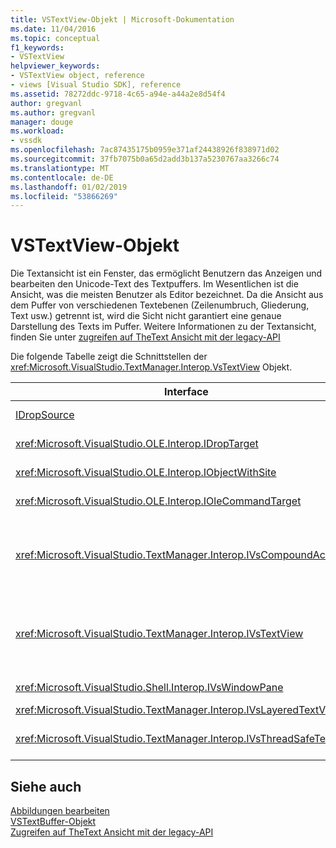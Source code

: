 ```yaml
---
title: VSTextView-Objekt | Microsoft-Dokumentation
ms.date: 11/04/2016
ms.topic: conceptual
f1_keywords:
- VSTextView
helpviewer_keywords:
- VSTextView object, reference
- views [Visual Studio SDK], reference
ms.assetid: 78272ddc-9718-4c65-a94e-a44a2e8d54f4
author: gregvanl
ms.author: gregvanl
manager: douge
ms.workload:
- vssdk
ms.openlocfilehash: 7ac87435175b0959e371af24438926f838971d02
ms.sourcegitcommit: 37fb7075b0a65d2add3b137a5230767aa3266c74
ms.translationtype: MT
ms.contentlocale: de-DE
ms.lasthandoff: 01/02/2019
ms.locfileid: "53866269"
---
```

# <a name="vstextview-object"></a>VSTextView-Objekt
Die Textansicht ist ein Fenster, das ermöglicht Benutzern das Anzeigen und bearbeiten den Unicode-Text des Textpuffers. Im Wesentlichen ist die Ansicht, was die meisten Benutzer als Editor bezeichnet. Da die Ansicht aus dem Puffer von verschiedenen Textebenen (Zeilenumbruch, Gliederung, Text usw.) getrennt ist, wird die Sicht nicht garantiert eine genaue Darstellung des Texts im Puffer. Weitere Informationen zu der Textansicht, finden Sie unter [zugreifen auf TheText Ansicht mit der legacy-API](../extensibility/accessing-thetext-view-by-using-the-legacy-api.md)  
  
 Die folgende Tabelle zeigt die Schnittstellen der <xref:Microsoft.VisualStudio.TextManager.Interop.VsTextView> Objekt.  
  
|Interface|Beschreibung|  
|---------------|-----------------|  
|[IDropSource](/windows/desktop/api/oleidl/nn-oleidl-idropsource)|Standard-OLE-Schnittstelle.|  
|<xref:Microsoft.VisualStudio.OLE.Interop.IDropTarget>|Standard-OLE-Schnittstelle.|  
|<xref:Microsoft.VisualStudio.OLE.Interop.IObjectWithSite>|Standard-OLE-Schnittstelle.|  
|<xref:Microsoft.VisualStudio.OLE.Interop.IOleCommandTarget>|Standard-OLE-Schnittstelle.|  
|<xref:Microsoft.VisualStudio.TextManager.Interop.IVsCompoundAction>|Ermöglicht die Erstellung von verbundaktionen (d. h. Aktionen, die in einer einzelnen Rückgängig-/Wiederholen-Einheit gruppiert sind).|  
|<xref:Microsoft.VisualStudio.TextManager.Interop.IVsTextView>|Stellt die grundlegende Methoden für die Verwaltung und den Zugriff auf die Ansicht bereit. `IVsTextView` ist nicht sicher Thread.|  
|<xref:Microsoft.VisualStudio.Shell.Interop.IVsWindowPane>|Erstellt und verwaltet einen Fensterbereich.|  
|<xref:Microsoft.VisualStudio.TextManager.Interop.IVsLayeredTextView>|Interaktion mit Textebenen.|  
|<xref:Microsoft.VisualStudio.TextManager.Interop.IVsThreadSafeTextView>|Führt Vorgänge für die Sicht von einem anderen Thread.|  
  
## <a name="see-also"></a>Siehe auch  
 [Abbildungen bearbeiten](https://www.microsoft.com/download/details.aspx?id=55984)   
 [VSTextBuffer-Objekt](../extensibility/vstextbuffer-object.md)   
 [Zugreifen auf TheText Ansicht mit der legacy-API](../extensibility/accessing-thetext-view-by-using-the-legacy-api.md)